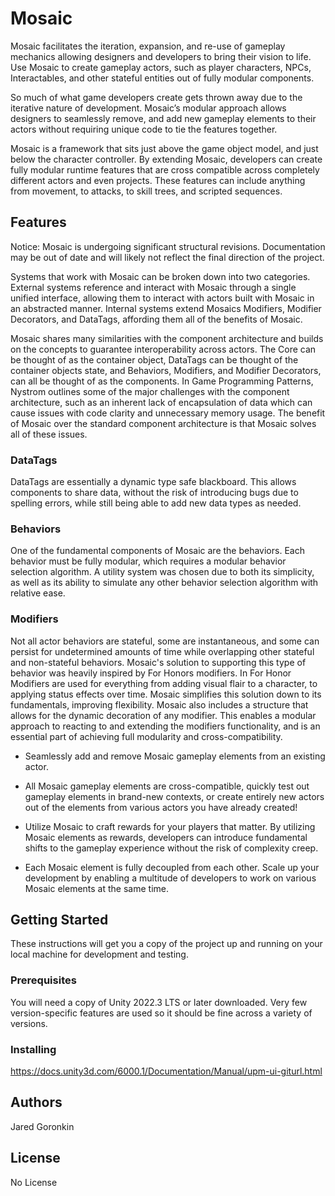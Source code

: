 # Mosaic

Mosaic facilitates the iteration, expansion, and re-use of gameplay mechanics allowing designers and developers to bring their vision to life. Use Mosaic to create gameplay actors, such as player characters, NPCs, Interactables, and other stateful entities out of fully modular components. 

So much of what game developers create gets thrown away due to the iterative nature of development. Mosaic’s modular approach allows designers to seamlessly remove, and add new gameplay elements to their actors without requiring unique code to tie the features together.

Mosaic is a framework that sits just above the game object model, and just below the character controller. By extending Mosaic, developers can create fully modular runtime features that are cross compatible across completely different actors and even projects. These features can include anything from movement, to attacks, to skill trees, and scripted sequences. 

## Features
Notice: Mosaic is undergoing significant structural revisions. Documentation may be out of date and will likely not reflect the final direction of the project. 

Systems that work with Mosaic can be broken down into two categories. External systems reference and interact with Mosaic through a single unified interface, allowing them to interact with actors built with Mosaic in an abstracted manner. Internal systems extend Mosaics Modifiers, Modifier Decorators, and DataTags, affording them all of the benefits of Mosaic. 

Mosaic shares many similarities with the component architecture and builds on the concepts to guarantee interoperability across actors. The Core can be thought of as the container object, DataTags can be thought of the container objects state, and Behaviors, Modifiers, and Modifier Decorators, can all be thought of as the components. In Game Programming Patterns, Nystrom outlines some of the major challenges with the component architecture, such as an inherent lack of encapsulation of data which can cause issues with code clarity and unnecessary memory usage. The benefit of Mosaic over the standard component architecture is that Mosaic solves all of these issues.

### DataTags
DataTags are essentially a dynamic type safe blackboard. This allows components to share data, without the risk of introducing bugs due to spelling errors, while still being able to add new data types as needed.

### Behaviors
One of the fundamental components of Mosaic are the behaviors. Each behavior must be fully modular, which requires a modular behavior selection algorithm. A utility system was chosen due to both its simplicity, as well as its ability to simulate any other behavior selection algorithm with relative ease.

### Modifiers
Not all actor behaviors are stateful, some are instantaneous, and some can persist for undetermined amounts of time while overlapping other stateful and non-stateful behaviors. Mosaic's solution to supporting this type of behavior was heavily inspired by For Honors modifiers. In For Honor Modifiers are used for everything from adding visual flair to a character, to applying status effects over time. Mosaic simplifies this solution down to its fundamentals, improving flexibility. Mosaic also includes a structure that allows for the dynamic decoration of any modifier. This enables a modular approach to reacting to and extending the modifiers functionality, and is an essential part of achieving full modularity and cross-compatibility.

- Seamlessly add and remove Mosaic gameplay elements from an existing actor.

- All Mosaic gameplay elements are cross-compatible, quickly test out gameplay elements in brand-new contexts, or create entirely new actors out of the elements from various actors you have already created!

- Utilize Mosaic to craft rewards for your players that matter. By utilizing Mosaic elements as rewards, developers can introduce fundamental shifts to the gameplay experience without the risk of complexity creep. 

- Each Mosaic element is fully decoupled from each other. Scale up your development by enabling a multitude of developers to work on various Mosaic elements at the same time.

## Getting Started

These instructions will get you a copy of the project up and running on your local machine for development and testing.
### Prerequisites

You will need a copy of Unity 2022.3 LTS or later downloaded. Very few version-specific features are used so it should be fine across a variety of versions.

### Installing

https://docs.unity3d.com/6000.1/Documentation/Manual/upm-ui-giturl.html

## Authors

Jared Goronkin

## License

No License
